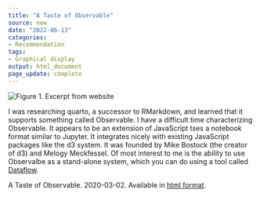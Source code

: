 ```yaml
---
title: "A Taste of Observable"
source: new
date: "2022-06-13"
categories:
- Recommendation
tags:
- Graphical display
output: html_document
page_update: complete
---
```


![Figure 1. Excerpt from website](http://www.pmean.com/new-images/22/taste-of-observable-01.png)

<div class="notes">

I was researching quarto, a successor to RMarkdown, and learned that it supports something called Observable. I have a difficult time characterizing Observable. It appears to be an extension of JavaScript tses a notebook format similar to Jupyter. It integrates nicely with existing JavaScript packages like the d3 system.  It was founded by Mike Bostock (the creator of d3) and Melogy Meckfessel. Of most interest to me is the ability to use Observalbe as a stand-alone system, which you can do using a tool called [Dataflow][obs2].

A Taste of Observable. 2020-03-02. Available in [html format][obs1].

[obs1]: https://observablehq.com/@observablehq/a-taste-of-observable
[obs2]: https://observablehq.com/@asg017/introducing-dataflow

</div>
